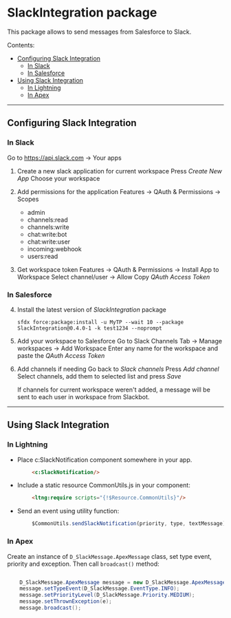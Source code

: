 # SlackIntegration package

This package allows to send messages from Salesforce to Slack.

Contents:

* [Configuring Slack Integration]()
	* [In Slack]()
	* [In Salesforce]()
* [Using Slack Integration]()
	* [In Lightning]()
	* [In Apex]()
	
--------

## Configuring Slack Integration

### In Slack

Go to https://api.slack.com -> Your apps

1. Create a new slack application for current workspace
	Press *Create New App*
	Choose your workspace
	
2. Add permissions for the application
	Features -> QAuth & Permissions -> Scopes
	- admin
	- channels:read
	- channels:write
	- chat:write:bot
	- chat:write:user
	- incoming:webhook
	- users:read
		
3. Get workspace token
	Features -> QAuth & Permissions  -> Install App to Workspace
	Select channel/user -> Allow
	Copy *QAuth Access Token*

### In Salesforce

4. Install the latest version of *SlackIntegration* package
	
	```
	sfdx force:package:install -u MyTP --wait 10 --package SlackIntegration@0.4.0-1 -k test1234 --noprompt
	```
	
	
5. Add your workspace to Salesforce
	Go to Slack Channels Tab -> Manage workspaces -> Add Workspace
	Enter any name for the workspace and paste the *QAuth Access Token*

6. Add channels if needing
	Go back to *Slack channels*
	Press *Add channel*
	Select channels, add them to selected list and press *Save*

	If channels for current workspace weren't added, a message will be sent to each user in workspace from Slackbot.

------------

## Using Slack Integration

### In Lightning

- Place c:SlackNotification component somewhere in your app.

```html
		<c:SlackNotification/>
```

- Include a static resource CommonUtils.js in your component:

```html
		<ltng:require scripts="{!$Resource.CommonUtils}"/>
```

- Send an event using utility function:

```javascript
		$CommonUtils.sendSlackNotification(priority, type, textMessage);
```


### In Apex

Create an instance of `D_SlackMessage.ApexMessage` class, set type event, priority and exception. Then call `broadcast()` method:

```java

	D_SlackMessage.ApexMessage message = new D_SlackMessage.ApexMessage();
	message.setTypeEvent(D_SlackMessage.EventType.INFO);
	message.setPriorityLevel(D_SlackMessage.Priority.MEDIUM);
	message.setThrownException(e);
	message.broadcast();
```
